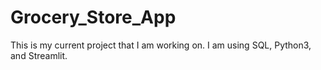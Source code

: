 # Grocery_Store_App
This is my current project that I am working on. I am using SQL, Python3, and Streamlit. 
